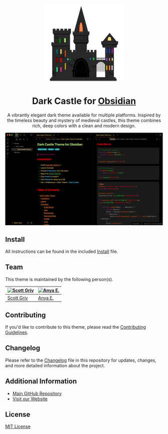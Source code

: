 <div align="center">
    <a href="https://github.com/scottgriv/Dark-Castle-Theme" target="_blank">
        <img src="./docs/images/icon.png" width="250" height="250"/>
    </a>
</div>
<h1 align="center">Dark Castle for     
    <a href="http://obsidian.md" target="_blank">
    Obsidian
    </a>
</h1>
<p align="center">
  A vibrantly elegant dark theme available for multiple platforms. Inspired by the timeless beauty and mystery of medieval castles, this theme combines rich, deep colors with a clean and modern design.
</p>

![Screenshot](./screenshot.png)

## Install

All instructions can be found in the included [Install](INSTALL.md) file.

## Team

This theme is maintained by the following person(s).

| [![Scott Griv](https://github.com/scottgriv.png?size=100)](https://github.com/scottgriv) | [![Anya E.](https://github.com/anyaenko.png?size=100)](https://github.com/anyaenko) |
| ---------------------------------------------------------------------------------------- | ----------------------------------------------------------------------------------- |
| [Scott Griv](https://github.com/scottgriv)                                               | [Anya E.](https://github.com/anyaenko)                                              |

## Contributing

If you'd like to contribute to this theme, please read the [Contributing Guidelines](https://github.com/scottgriv/Dark-Castle-Theme/blob/main/.github/CONTRIBUTING.md).

## Changelog

Please refer to the [Changelog](.github/CHANGELOG.md) file in this repository for updates, changes, and more detailed information about the project.

## Additional Information

- [Main GitHub Repository](https://github.com/scottgriv/Dark-Castle-Theme)
- [Visit our Website](https://darkcastle.netlify.app/)

## License

[MIT License](./LICENSE)
